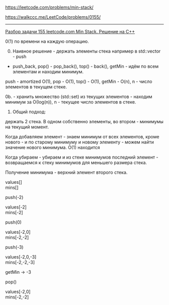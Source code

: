 https://leetcode.com/problems/min-stack/

https://walkccc.me/LeetCode/problems/0155/

________

[Разбор задачи 155 leetcode.com Min Stack. Решение на C++](https://www.youtube.com/watch?v=NNCWMFT1e24)

0(1) по времени на каждую операцию.

0. Наивное решение - держать элементы стека например в std::vector - push 
- push_back, рор() - рор_back(), tор() - back(), getMin - идём по всем
элементам и находим минимум.

push - amortized O(1), рор - O(1), top() - O(1), getMin - O(n), n - число 
элементов в текущем стеке.

0b. - хранить множество (std::set) из текущих элементов - находим минимум за О(log(n)), n - текущее число элементов в стеке.

1. Общий подход: 

держать 2 стека. В одном собственно элементы, во втором - минимумы на текущий момент.

Когда добавляем элемент - знаем минимум от всех элементов, кроме нового - 
и по старому минимуму и новому элементу - можем найти значение нового 
минимума. O(1) находится

Когда убираем - убираем и из стеке минимумов последний элемент - возвращаемся к стеку минимумов для меньшего размера стека.

Получение минимума - верхний элемент второго стека.

values[]  
mins[]

push(-2)

values[-2]  
mins[-2]

push(0)

values[-2,0]  
mins[-2,-2]

push(-3)

values[-2,0,-3]  
mins[-2,-2,-3]

getMin -> -3

pop()

values[-2,0]  
mins[-2,-2]

